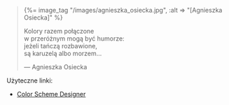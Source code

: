 <blockquote>
{%= image_tag "/images/agnieszka_osiecka.jpg", :alt => "[Agnieszka Osiecka]" %}
<p>
  Kolory razem połączone<br/>
  w przeróżnym mogą być humorze:<br/>
  jeżeli tańczą rozbawione,<br/>
  są karuzelą albo morzem…
</p>
<p class="author">— Agnieszka Osiecka</p>
</blockquote>

Użyteczne linki:

* [Color Scheme Designer](http://colorschemedesigner.com)
